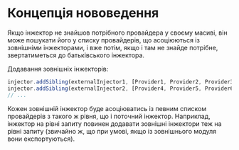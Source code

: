 # Концепція нововедення

Якщо інжектор не знайшов потрібного провайдера у своєму масиві, він може пошукати його у списку
провайдерів, що асоціюються із зовнішніми інжекторами, і вже потім, якщо і там не знайде потрібне,
звертатиметься до батьківського інжектора.

Додавання зовнішніх інжекторів:

```ts
injector.addSibling(externalInjector1, [Provider1, Provider2, Provider3]);
injector.addSibling(externalInjector2, [Provider4, Provider5, Provider6]);
// ...
```

Кожен зовнішній інжектор буде асоціюватись із певним списком провайдерів з такого ж рівня, що і поточний
інжектор. Наприклад, інжектор на рівні запиту повинен додавати зовнішні інжектори теж на рівні
запиту (звичайно ж, що при умові, якщо із зовнішнього модуля вони експортуються).
